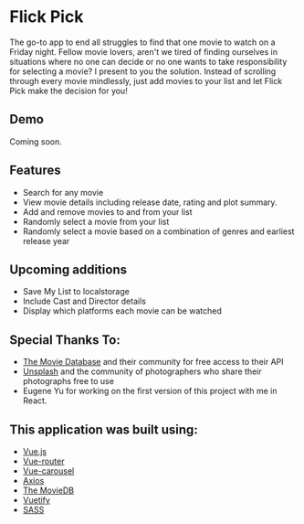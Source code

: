 # Flick Pick


The go-to app to end all struggles to find that one movie to watch on a Friday night. Fellow movie lovers, aren't we tired of finding ourselves in situations where no one can decide or no one wants to take responsibility for selecting a movie? I present to you the solution. Instead of scrolling through every movie mindlessly, just add movies to your list and let Flick Pick make the decision for you!

## Demo
Coming soon.

## Features
+ Search for any movie
+ View movie details including release date, rating and plot summary.
+ Add and remove movies to and from your list
+ Randomly select a movie from your list
+ Randomly select a movie based on a combination of genres and earliest release year

## Upcoming additions
+ Save My List to localstorage
+ Include Cast and Director details 
+ Display which platforms each movie can be watched

## Special Thanks To:
* [The Movie Database](https://www.themoviedb.org/) and their community for free access to their API
* [Unsplash](https://www.unsplash.com) and the community of photographers who share their photographs free to use
* Eugene Yu for working on the first version of this project with me in React. 

## This application was built using:
* [Vue.js](https://reactjs.org/)
* [Vue-router](https://router.vuejs.org/)
* [Vue-carousel](https://ssense.github.io/vue-carousel/)
* [Axios](https://www.npmjs.com/package/axios)
* [The MovieDB](https://www.themoviedb.org/)
* [Vuetify](https://vuetifyjs.com/en/)
* [SASS](https://sass-lang.com/)

